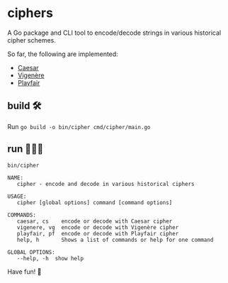 # ciphers

A Go package and CLI tool to encode/decode strings in various historical cipher schemes.

So far, the following are implemented:

* [Caesar](https://en.wikipedia.org/wiki/Caesar_cipher)
* [Vigenère](https://en.wikipedia.org/wiki/Vigen%C3%A8re_cipher)
* [Playfair](https://en.wikipedia.org/wiki/Playfair_cipher)

## build 🛠️

Run `go build -o bin/cipher cmd/cipher/main.go`

## run 🏃‍♂️‍➡️

`bin/cipher`

```
NAME:
   cipher - encode and decode in various historical ciphers

USAGE:
   cipher [global options] command [command options]

COMMANDS:
   caesar, cs    encode or decode with Caesar cipher
   vigenere, vg  encode or decode with Vigenère cipher
   playfair, pf  encode or decode with Playfair cipher
   help, h       Shows a list of commands or help for one command

GLOBAL OPTIONS:
   --help, -h  show help
```

Have fun! 🥳

